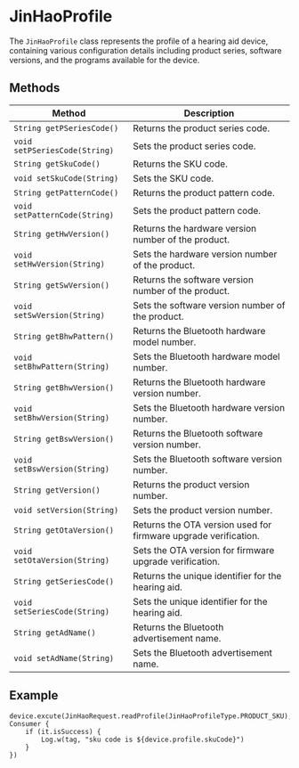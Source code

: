 # JinHaoProfile
The `JinHaoProfile` class represents the profile of a hearing aid device, containing various configuration details including product series, software versions, and the programs available for the device.

## Methods

| Method                          | Description                                                                                     |
|-------------------------------------------|-------------------------------------------------------------------------------------------------|
| `String getPSeriesCode()`          | Returns the product series code.                                                                |
| `void setPSeriesCode(String)`      | Sets the product series code.                                                                   |
| `String getSkuCode()`              | Returns the SKU code.                                                                           |
| `void setSkuCode(String)`          | Sets the SKU code.                                                                              |
| `String getPatternCode()`          | Returns the product pattern code.                                                               |
| `void setPatternCode(String)`      | Sets the product pattern code.                                                                  |
| `String getHwVersion()`            | Returns the hardware version number of the product.                                             |
| `void setHwVersion(String)`        | Sets the hardware version number of the product.                                               |
| `String getSwVersion()`            | Returns the software version number of the product.                                             |
| `void setSwVersion(String)`        | Sets the software version number of the product.                                               |
| `String getBhwPattern()`           | Returns the Bluetooth hardware model number.                                                   |
| `void setBhwPattern(String)`       | Sets the Bluetooth hardware model number.                                                      |
| `String getBhwVersion()`           | Returns the Bluetooth hardware version number.                                                 |
| `void setBhwVersion(String)`       | Sets the Bluetooth hardware version number.                                                   |
| `String getBswVersion()`           | Returns the Bluetooth software version number.                                                 |
| `void setBswVersion(String)`       | Sets the Bluetooth software version number.                                                   |
| `String getVersion()`              | Returns the product version number.                                                             |
| `void setVersion(String)`          | Sets the product version number.                                                                |
| `String getOtaVersion()`           | Returns the OTA version used for firmware upgrade verification.                                |
| `void setOtaVersion(String)`       | Sets the OTA version for firmware upgrade verification.                                        |
| `String getSeriesCode()`           | Returns the unique identifier for the hearing aid.                                             |
| `void setSeriesCode(String)`       | Sets the unique identifier for the hearing aid.                                                |
| `String getAdName()`               | Returns the Bluetooth advertisement name.                                                      |
| `void setAdName(String)`           | Sets the Bluetooth advertisement name.                                                         |

## Example
```
device.excute(JinHaoRequest.readProfile(JinHaoProfileType.PRODUCT_SKU), Consumer {
    if (it.isSuccess) {
        Log.w(tag, "sku code is ${device.profile.skuCode}")
    }
})
```